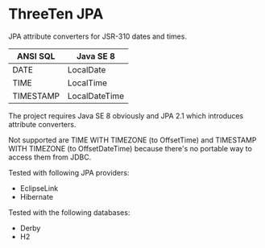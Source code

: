 ThreeTen JPA
============

JPA attribute converters for JSR-310 dates and times.

| ANSI SQL   | Java SE 8      |
| ---------- | -------------- |
| DATE       | LocalDate      |
| TIME       | LocalTime      |
| TIMESTAMP  | LocalDateTime  |

The project requires Java SE 8 obviously and JPA 2.1 which introduces attribute converters.

Not supported are TIME WITH TIMEZONE (to OffsetTime) and TIMESTAMP WITH TIMEZONE (to OffsetDateTime) because there's no portable way to access them from JDBC.

Tested with following JPA providers:
 * EclipseLink
 * Hibernate

Tested with the following databases:
 * Derby
 * H2